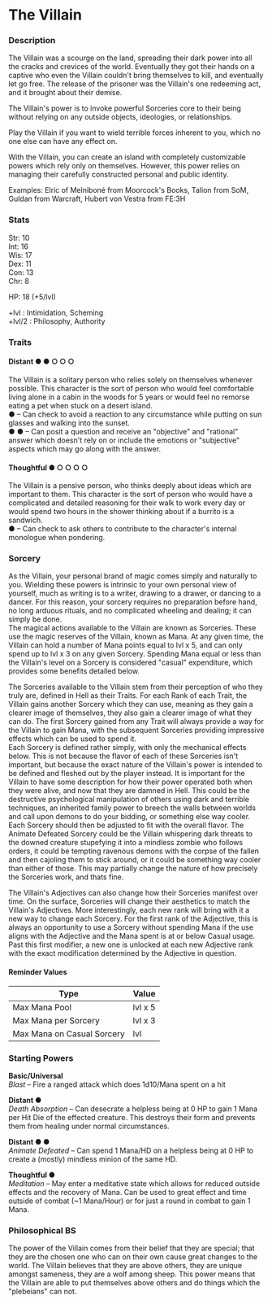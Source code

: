 # The Villain

### Description
The Villain was a scourge on the land, spreading their dark power into all the cracks and crevices of the world. Eventually they got their hands on a captive who even the Villain couldn't bring themselves to kill, and eventually let go free. The release of the prisoner was the Villain's one redeeming act, and it brought about their demise.

The Villain's power is to invoke powerful Sorceries core to their being without relying on any outside objects, ideologies, or relationships.

Play the Villain if you want to wield terrible forces inherent to you, which no one else can have any effect on.

With the Villain, you can create an island with completely customizable powers which rely only on themselves. However, this power relies on managing their carefully constructed personal and public identity.

Examples: Elric of Melniboné from Moorcock's Books, Talion from SoM, Guldan from Warcraft, Hubert von Vestra from FE:3H

### Stats
Str: 10  
Int: 16  
Wis: 17  
Dex: 11  
Con: 13  
Chr: 8  

HP: 18 (+5/lvl)

+lvl   : Intimidation, Scheming  
+lvl/2 : Philosophy, Authority

### Traits
#### Distant ● ● ○ ○ ○
The Villain is a solitary person who relies solely on themselves whenever possible. This character is the sort of person who would feel comfortable living alone in a cabin in the woods for 5 years or would feel no remorse eating a pet when stuck on a desert island.  
● – Can check to avoid a reaction to any circumstance while putting on sun glasses and walking into the sunset.  
● ● – Can posit a question and receive an "objective" and "rational" answer which doesn't rely on or include the emotions or "subjective" aspects which may go along with the answer.

#### Thoughtful ● ○ ○ ○ ○
The Villain is a pensive person, who thinks deeply about ideas which are important to them. This character is the sort of person who would have a complicated and detailed reasoning for their walk to work every day or would spend two hours in the shower thinking about if a burrito is a sandwich.  
● – Can check to ask others to contribute to the character's internal monologue when pondering.

### Sorcery
As the Villain, your personal brand of magic comes simply and naturally to you. Wielding these powers is intrinsic to your own personal view of yourself, much as writing is to a writer, drawing to a drawer, or dancing to a dancer. For this reason, your sorcery requires no preparation before hand, no long arduous rituals, and no complicated wheeling and dealing; it can simply be done.  
The magical actions available to the Villain are known as Sorceries. These use the magic reserves of the Villain, known as Mana. At any given time, the Villain can hold a number of Mana points equal to lvl x 5, and can only spend up to lvl x 3 on any given Sorcery. Spending Mana equal or less than the Villain's level on a Sorcery is considered "casual" expenditure, which provides some benefits detailed below.  

The Sorceries available to the Villain stem from their perception of who they truly are, defined in Hell as their Traits. For each Rank of each Trait, the Villain gains another Sorcery which they can use, meaning as they gain a clearer image of themselves, they also gain a clearer image of what they can do. The first Sorcery gained from any Trait will always provide a way for the Villain to gain Mana, with the subsequent Sorceries providing impressive effects which can be used to spend it.  
Each Sorcery is defined rather simply, with only the mechanical effects below. This is not because the flavor of each of these Sorceries isn't important, but because the exact nature of the Villain's power is intended to be defined and fleshed out by the player instead. It is important for the Villain to have some description for how their power operated both when they were alive, and now that they are damned in Hell. This could be the destructive psychological manipulation of others using dark and terrible techniques, an inherited family power to breech the walls between worlds and call upon demons to do your bidding, or something else way cooler. Each Sorcery should then be adjusted to fit with the overall flavor. The Animate Defeated Sorcery could be the Villain whispering dark threats to the downed creature stupefying it into a mindless zombie who follows orders, it could be tempting ravenous demons with the corpse of the fallen and then cajoling them to stick around, or it could be something way cooler than either of those. This may partially change the nature of how precisely the Sorceries work, and thats fine.  

The Villain's Adjectives can also change how their Sorceries manifest over time. On the surface, Sorceries will change their aesthetics to match the Villain's Adjectives. More interestingly, each new rank will bring with it a new way to change each Sorcery. For the first rank of the Adjective, this is always an opportunity to use a Sorcery without spending Mana if the use aligns with the Adjective and the Mana spent is at or below Casual usage. Past this first modifier, a new one is unlocked at each new Adjective rank with the exact modification determined by the Adjective in question.  

#### Reminder Values

| Type                       | Value   |
| -------------------------- | ------- |
| Max Mana Pool              | lvl x 5 |
| Max Mana per Sorcery       | lvl x 3 |
| Max Mana on Casual Sorcery | lvl     |

### Starting Powers
__Basic/Universal__  
_Blast_ – Fire a ranged attack which does 1d10/Mana spent on a hit

__Distant ●__  
_Death Absorption_ – Can desecrate a helpless being at 0 HP to gain 1 Mana per Hit Die of the effected creature. This destroys their form and prevents them from healing under normal circumstances.

__Distant ● ●__  
_Animate Defeated_ – Can spend 1 Mana/HD on a helpless being at 0 HP to create a (mostly) mindless minion of the same HD.

__Thoughtful ●__  
_Meditation_ – May enter a meditative state which allows for reduced outside effects and the recovery of Mana. Can be used to great effect and time outside of combat (\~1 Mana/Hour) or for just a round in combat to gain 1 Mana.




### Philosophical BS
The power of the Villain comes from their belief that they are special; that they are the chosen one who can on their own cause great changes to the world. The Villain believes that they are above others, they are unique amongst sameness, they are a wolf among sheep. This power means that the Villain are able to put themselves above others and do things which the "plebeians" can not.
